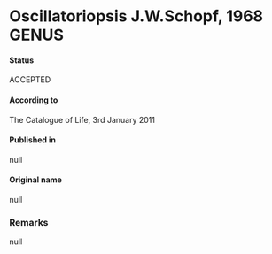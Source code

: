 Oscillatoriopsis J.W.Schopf, 1968 GENUS
=======

#### Status
ACCEPTED

#### According to
The Catalogue of Life, 3rd January 2011

#### Published in
null

#### Original name
null

### Remarks
null